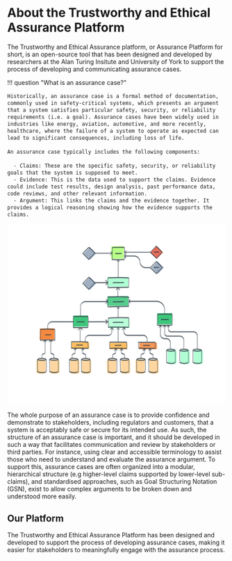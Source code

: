 # About the Trustworthy and Ethical Assurance Platform

The Trustworthy and Ethical Assurance platform, or Assurance Platform for short, is an open-source tool that has been designed and developed by researchers at the Alan Turing Insitute and University of York to support the process of developing and communicating assurance cases.

!!! question "What is an assurance case?"

    Historically, an assurance case is a formal method of documentation, commonly used in safety-critical systems, which presents an argument that a system satisfies particular safety, security, or reliability requirements (i.e. a goal). Assurance cases have been widely used in industries like energy, aviation, automotive, and more recently, healthcare, where the failure of a system to operate as expected can lead to significant consequences, including loss of life.
    
    An assurance case typically includes the following components:
    
      - Claims: These are the specific safety, security, or reliability goals that the system is supposed to meet.
      - Evidence: This is the data used to support the claims. Evidence could include test results, design analysis, past performance data, code reviews, and other relevant information.
      - Argument: This links the claims and the evidence together. It provides a logical reasoning showing how the evidence supports the claims.

![A stylised illustration of an assurance case.](assets/images/assurance-case-large.png)

The whole purpose of an assurance case is to provide confidence and demonstrate to stakeholders, including regulators and customers, that a system is acceptably safe or secure for its intended use.
As such, the structure of an assurance case is important, and it should be developed in such a way that facilitates communication and review by stakeholders or third parties. For instance, using clear and accessible terminology to assist those who need to understand and evaluate the assurance argument.
To support this, assurance cases are often organized into a modular, hierarchical structure (e.g higher-level claims supported by lower-level sub-claims), and standardised approaches, such as Goal Structuring Notation (GSN), exist to allow complex arguments to be broken down and understood more easily.

## Our Platform

The Trustworthy and Ethical Assurance Platform has been designed and developed to support the process of developing assurance cases, making it easier for stakeholders to meaningfully engage with the assurance process.
